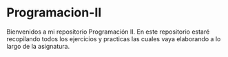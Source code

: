 # Programacion-II

Bienvenidos a mi repositorio Programación II. 
En este repositorio estaré recopilando todos los ejercicios y practicas las cuales vaya elaborando a lo largo de la asignatura.

